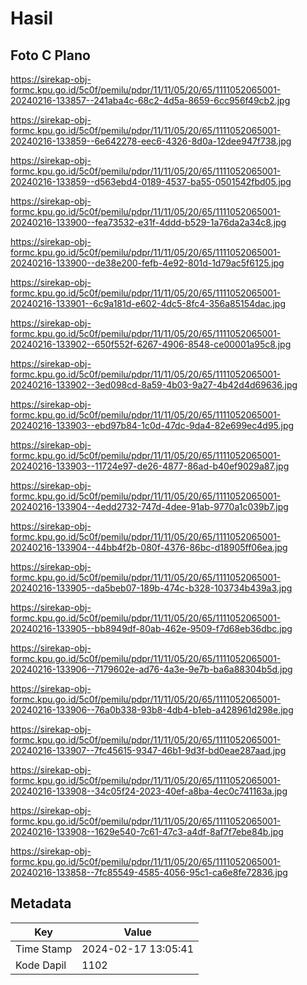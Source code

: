 # Hasil

## Foto C Plano

https://sirekap-obj-formc.kpu.go.id/5c0f/pemilu/pdpr/11/11/05/20/65/1111052065001-20240216-133857--241aba4c-68c2-4d5a-8659-6cc956f49cb2.jpg

https://sirekap-obj-formc.kpu.go.id/5c0f/pemilu/pdpr/11/11/05/20/65/1111052065001-20240216-133859--6e642278-eec6-4326-8d0a-12dee947f738.jpg

https://sirekap-obj-formc.kpu.go.id/5c0f/pemilu/pdpr/11/11/05/20/65/1111052065001-20240216-133859--d563ebd4-0189-4537-ba55-0501542fbd05.jpg

https://sirekap-obj-formc.kpu.go.id/5c0f/pemilu/pdpr/11/11/05/20/65/1111052065001-20240216-133900--fea73532-e31f-4ddd-b529-1a76da2a34c8.jpg

https://sirekap-obj-formc.kpu.go.id/5c0f/pemilu/pdpr/11/11/05/20/65/1111052065001-20240216-133900--de38e200-fefb-4e92-801d-1d79ac5f6125.jpg

https://sirekap-obj-formc.kpu.go.id/5c0f/pemilu/pdpr/11/11/05/20/65/1111052065001-20240216-133901--6c9a181d-e602-4dc5-8fc4-356a85154dac.jpg

https://sirekap-obj-formc.kpu.go.id/5c0f/pemilu/pdpr/11/11/05/20/65/1111052065001-20240216-133902--650f552f-6267-4906-8548-ce00001a95c8.jpg

https://sirekap-obj-formc.kpu.go.id/5c0f/pemilu/pdpr/11/11/05/20/65/1111052065001-20240216-133902--3ed098cd-8a59-4b03-9a27-4b42d4d69636.jpg

https://sirekap-obj-formc.kpu.go.id/5c0f/pemilu/pdpr/11/11/05/20/65/1111052065001-20240216-133903--ebd97b84-1c0d-47dc-9da4-82e699ec4d95.jpg

https://sirekap-obj-formc.kpu.go.id/5c0f/pemilu/pdpr/11/11/05/20/65/1111052065001-20240216-133903--11724e97-de26-4877-86ad-b40ef9029a87.jpg

https://sirekap-obj-formc.kpu.go.id/5c0f/pemilu/pdpr/11/11/05/20/65/1111052065001-20240216-133904--4edd2732-747d-4dee-91ab-9770a1c039b7.jpg

https://sirekap-obj-formc.kpu.go.id/5c0f/pemilu/pdpr/11/11/05/20/65/1111052065001-20240216-133904--44bb4f2b-080f-4376-86bc-d18905ff06ea.jpg

https://sirekap-obj-formc.kpu.go.id/5c0f/pemilu/pdpr/11/11/05/20/65/1111052065001-20240216-133905--da5beb07-189b-474c-b328-103734b439a3.jpg

https://sirekap-obj-formc.kpu.go.id/5c0f/pemilu/pdpr/11/11/05/20/65/1111052065001-20240216-133905--bb8949df-80ab-462e-9509-f7d68eb36dbc.jpg

https://sirekap-obj-formc.kpu.go.id/5c0f/pemilu/pdpr/11/11/05/20/65/1111052065001-20240216-133906--7179602e-ad76-4a3e-9e7b-ba6a88304b5d.jpg

https://sirekap-obj-formc.kpu.go.id/5c0f/pemilu/pdpr/11/11/05/20/65/1111052065001-20240216-133906--76a0b338-93b8-4db4-b1eb-a428961d298e.jpg

https://sirekap-obj-formc.kpu.go.id/5c0f/pemilu/pdpr/11/11/05/20/65/1111052065001-20240216-133907--7fc45615-9347-46b1-9d3f-bd0eae287aad.jpg

https://sirekap-obj-formc.kpu.go.id/5c0f/pemilu/pdpr/11/11/05/20/65/1111052065001-20240216-133908--34c05f24-2023-40ef-a8ba-4ec0c741163a.jpg

https://sirekap-obj-formc.kpu.go.id/5c0f/pemilu/pdpr/11/11/05/20/65/1111052065001-20240216-133908--1629e540-7c61-47c3-a4df-8af7f7ebe84b.jpg

https://sirekap-obj-formc.kpu.go.id/5c0f/pemilu/pdpr/11/11/05/20/65/1111052065001-20240216-133858--7fc85549-4585-4056-95c1-ca6e8fe72836.jpg


## Metadata

| Key        | Value               |
| ---------- | ------------------- |
| Time Stamp | 2024-02-17 13:05:41 |
| Kode Dapil | 1102                |



